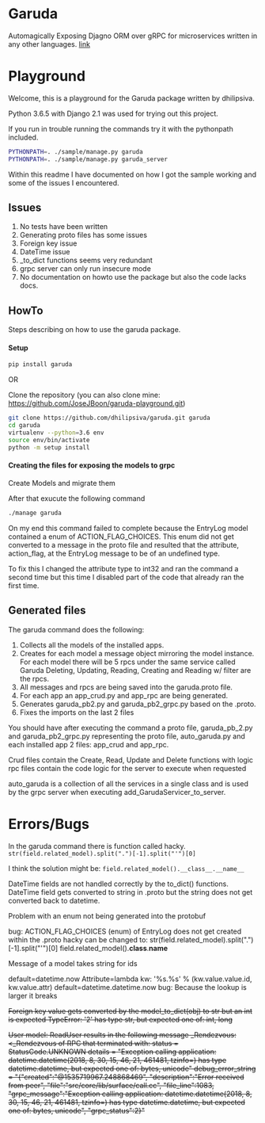 # Garuda
Automagically Exposing Djagno ORM over gRPC for microservices written in any other languages.
[link]((https://github.com/dhilipsiva/garuda))

# Playground
Welcome, this is a playground for the Garuda package written by dhilipsiva.

Python 3.6.5 with Django 2.1 was used for trying out this project.

If you run in trouble running the commands try it with the pythonpath included.

```bash
PYTHONPATH=. ./sample/manage.py garuda
PYTHONPATH=. ./sample/manage.py garuda_server
```

Within this readme I have documented on how I got the sample working and some of the issues I encountered.

## Issues

1. No tests have been written
2. Generating proto files has some issues
4. Foreign key issue
5. DateTime issue
6. _to_dict functions seems very redundant
7. grpc server can only run insecure mode
8. No documentation on howto use the package but also the code lacks docs.

## HowTo
Steps describing on how to use the garuda package.

#### Setup
```bash 
pip install garuda
```
OR

Clone the repository (you can also clone mine: https://github.com/JoseJBoon/garuda-playground.git)
```bash
git clone https://github.com/dhilipsiva/garuda.git garuda
cd garuda
virtualenv --python=3.6 env
source env/bin/activate
python -m setup install
```

#### Creating the files for exposing the models to grpc
Create Models and migrate them

After that exucute the following command
```bash
./manage garuda
```

On my end this command failed to complete because the EntryLog model contained a enum of ACTION_FLAG_CHOICES. This enum did not get converted to a message in the proto file and resulted that the attribute, action_flag, at the EntryLog message to be of an undefined type.

To fix this I changed the attribute type to int32 and ran the command a second time but this time I disabled part of the code that already ran the first time.

## Generated files

The garuda command does the following:
1. Collects all the models of the installed apps.
2. Creates for each model a message object mirroring the model instance.
   For each model there will be 5 rpcs under the same service called Garuda
   Deleting, Updating, Reading, Creating and Reading w/ filter are the rpcs.
3. All messages and rpcs are being saved into the garuda.proto file.
4. For each app an app_crud.py and app_rpc are being generated.
5. Generates garuda_pb2.py and garuda_pb2_grpc.py based on the .proto.
6. Fixes the imports on the last 2 files

You should have after executing the command a proto file, garuda_pb_2.py and garuda_pb2_grpc.py representing the proto file, auto_garuda.py and each installed app 2 files: app_crud and app_rpc.

Crud files contain the Create, Read, Update and Delete functions with logic
rpc files contain the code logic for the server to execute when requested

auto_garuda is a collection of all the services in a single class and is used by the grpc server when executing add_GarudaServicer_to_server.

# Errors/Bugs
In the garuda command there is function called hacky.
`str(field.related_model).split(".")[-1].split("'")[0]`

I think the solution might be:
`field.related_model().__class__.__name__`

DateTime fields are not handled correctly by the to_dict() functions.
DateTime field gets converted to string in .proto but the string does not get converted back to datetime.

Problem with an enum not being generated into the protobuf

bug: ACTION_FLAG_CHOICES (enum) of EntryLog does not get created within the .proto
hacky can be changed to:
str(field.related_model).split(".")[-1].split("'")[0]
field.related_model().__class__.__name__

Message of a model takes string for ids

default=datetime.now
Attribute=lambda kw: '%s.%s' % (kw.value.value.id, kw.value.attr)
default=datetime.datetime.now
bug: Because the lookup is larger it breaks

~~Foreign key value gets converted by the model_to_dict(obj) to str but an int is expected
TypeError: '2' has type str, but expected one of: int, long~~

~~User model: ReadUser results in the following message
_Rendezvous: <_Rendezvous of RPC that terminated with:
      status = StatusCode.UNKNOWN
      details = "Exception calling application: datetime.datetime(2018, 8, 30, 15, 46, 21, 461481, tzinfo=<UTC>)
                  has type datetime.datetime, but expected one of: bytes, unicode"
      debug_error_string =
            "{"created":"@1535719967.248868469",
      "description":"Error received from peer",
      "file":"src/core/lib/surface/call.cc",
      "file_line":1083,
      "grpc_message":"Exception calling application: datetime.datetime(2018, 8, 30, 15, 46, 21, 461481,
                        tzinfo=<UTC>) has type datetime.datetime, but expected one of: bytes, unicode",
      "grpc_status":2}"~~
